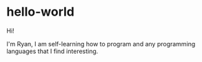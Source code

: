 # hello-world

Hi! 

I'm Ryan, I am self-learning how to program and any programming languages that I find interesting.
